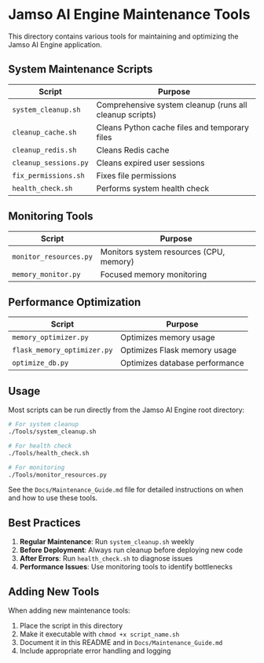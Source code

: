 # Jamso AI Engine Maintenance Tools

This directory contains various tools for maintaining and optimizing the Jamso AI Engine application.

## System Maintenance Scripts

| Script | Purpose |
|--------|---------|
| `system_cleanup.sh` | Comprehensive system cleanup (runs all cleanup scripts) |
| `cleanup_cache.sh` | Cleans Python cache files and temporary files |
| `cleanup_redis.sh` | Cleans Redis cache |
| `cleanup_sessions.py` | Cleans expired user sessions |
| `fix_permissions.sh` | Fixes file permissions |
| `health_check.sh` | Performs system health check |

## Monitoring Tools

| Script | Purpose |
|--------|---------|
| `monitor_resources.py` | Monitors system resources (CPU, memory) |
| `memory_monitor.py` | Focused memory monitoring |

## Performance Optimization

| Script | Purpose |
|--------|---------|
| `memory_optimizer.py` | Optimizes memory usage |
| `flask_memory_optimizer.py` | Optimizes Flask memory usage |
| `optimize_db.py` | Optimizes database performance |

## Usage

Most scripts can be run directly from the Jamso AI Engine root directory:

```bash
# For system cleanup
./Tools/system_cleanup.sh

# For health check
./Tools/health_check.sh

# For monitoring
./Tools/monitor_resources.py
```

See the `Docs/Maintenance_Guide.md` file for detailed instructions on when and how to use these tools.

## Best Practices

1. **Regular Maintenance**: Run `system_cleanup.sh` weekly
2. **Before Deployment**: Always run cleanup before deploying new code
3. **After Errors**: Run `health_check.sh` to diagnose issues
4. **Performance Issues**: Use monitoring tools to identify bottlenecks

## Adding New Tools

When adding new maintenance tools:

1. Place the script in this directory
2. Make it executable with `chmod +x script_name.sh`
3. Document it in this README and in `Docs/Maintenance_Guide.md`
4. Include appropriate error handling and logging
